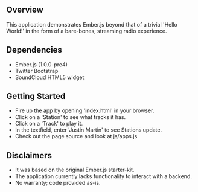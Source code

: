 Overview
------------
This application demonstrates Ember.js beyond that of a trivial 'Hello
World!' in the form of a bare-bones, streaming radio experience.

Dependencies
------------
* Ember.js (1.0.0-pre4)
* Twitter Bootstrap 
* SoundCloud HTML5 widget

Getting Started
------------
- Fire up the app by opening 'index.html' in your browser.
- Click on a 'Station' to see what tracks it has.
- Click on a 'Track' to play it.
- In the textfield, enter 'Justin Martin' to see Stations update.
- Check out the page source and look at js/apps.js 

Disclaimers
------------
* It was based on the original Ember.js starter-kit. 
* The application currently lacks functionality to interact with a backend.
* No warranty; code provided as-is.

